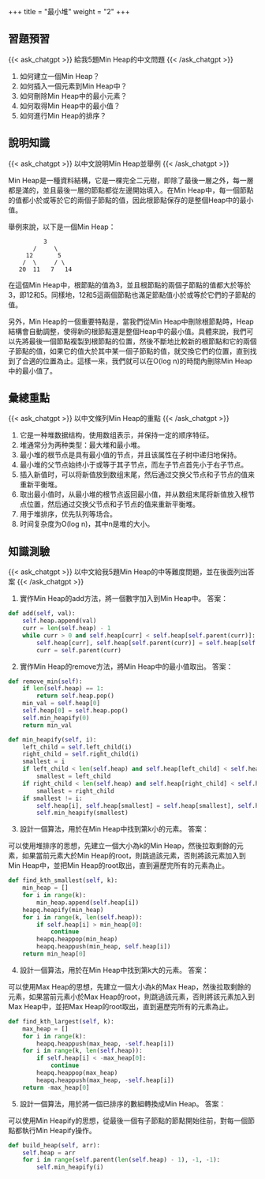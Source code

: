 +++
title = "最小堆"
weight = "2"
+++
## 習題預習
{{< ask_chatgpt >}}
給我5題Min Heap的中文問題
{{< /ask_chatgpt >}}



1. 如何建立一個Min Heap？
2. 如何插入一個元素到Min Heap中？
3. 如何刪除Min Heap中的最小元素？
4. 如何取得Min Heap中的最小值？
5. 如何進行Min Heap的排序？   

## 說明知識
{{< ask_chatgpt >}}
以中文說明Min Heap並舉例
{{< /ask_chatgpt >}}



Min Heap是一種資料結構，它是一棵完全二元樹，即除了最後一層之外，每一層都是滿的，並且最後一層的節點都從左邊開始填入。在Min Heap中，每一個節點的值都小於或等於它的兩個子節點的值，因此根節點保存的是整個Heap中的最小值。

舉例來說，以下是一個Min Heap：

```
          3
       /     \
     12       5
    /  \     / \
   20  11   7   14
```

在這個Min Heap中，根節點的值為3，並且根節點的兩個子節點的值都大於等於3，即12和5。同樣地，12和5這兩個節點也滿足節點值小於或等於它們的子節點的值。

另外，Min Heap的一個重要特點是，當我們從Min Heap中刪除根節點時，Heap結構會自動調整，使得新的根節點還是整個Heap中的最小值。具體來說，我們可以先將最後一個節點複製到根節點的位置，然後不斷地比較新的根節點和它的兩個子節點的值，如果它的值大於其中某一個子節點的值，就交換它們的位置，直到找到了合適的位置為止。這樣一來，我們就可以在O(log n)的時間內刪除Min Heap中的最小值了。   

## 彙總重點
{{< ask_chatgpt >}}
以中文條列Min Heap的重點
{{< /ask_chatgpt >}}



1. 它是一种堆数据结构，使用数组表示，并保持一定的顺序特征。
2. 堆通常分为两种类型：最大堆和最小堆。
3. 最小堆的根节点是具有最小值的节点，并且该属性在子树中递归地保持。
4. 最小堆的父节点始终小于或等于其子节点，而左子节点首先小于右子节点。
5. 插入新值时，可以将新值放到数组末尾，然后通过交换父节点和子节点的值来重新平衡堆。
6. 取出最小值时，从最小堆的根节点返回最小值，并从数组末尾将新值放入根节点位置，然后通过交换父节点和子节点的值来重新平衡堆。
7. 用于堆排序，优先队列等场合。
8. 时间复杂度为O(log n)，其中n是堆的大小。   

## 知識測驗
{{< ask_chatgpt >}}
以中文給我5題Min Heap的中等難度問題，並在後面列出答案
{{< /ask_chatgpt >}}



1. 實作Min Heap的add方法，將一個數字加入到Min Heap中。
答案：

```python
def add(self, val):
    self.heap.append(val)
    curr = len(self.heap) - 1
    while curr > 0 and self.heap[curr] < self.heap[self.parent(curr)]:
        self.heap[curr], self.heap[self.parent(curr)] = self.heap[self.parent(curr)], self.heap[curr]
        curr = self.parent(curr)
```

2. 實作Min Heap的remove方法，將Min Heap中的最小值取出。
答案：

```python
def remove_min(self):
    if len(self.heap) == 1:
        return self.heap.pop()
    min_val = self.heap[0]
    self.heap[0] = self.heap.pop()
    self.min_heapify(0)
    return min_val

def min_heapify(self, i):
    left_child = self.left_child(i)
    right_child = self.right_child(i)
    smallest = i
    if left_child < len(self.heap) and self.heap[left_child] < self.heap[smallest]:
        smallest = left_child
    if right_child < len(self.heap) and self.heap[right_child] < self.heap[smallest]:
        smallest = right_child
    if smallest != i:
        self.heap[i], self.heap[smallest] = self.heap[smallest], self.heap[i]
        self.min_heapify(smallest)
```

3. 設計一個算法，用於在Min Heap中找到第k小的元素。
答案：

可以使用堆排序的思想，先建立一個大小為k的Min Heap，然後拉取剩餘的元素，如果當前元素大於Min Heap的root，則跳過該元素，否則將該元素加入到Min Heap中，並把Min Heap的root取出，直到遍歷完所有的元素為止。

```python
def find_kth_smallest(self, k):
    min_heap = []
    for i in range(k):
        min_heap.append(self.heap[i])
    heapq.heapify(min_heap)
    for i in range(k, len(self.heap)):
        if self.heap[i] > min_heap[0]:
            continue
        heapq.heappop(min_heap)
        heapq.heappush(min_heap, self.heap[i])
    return min_heap[0]
```

4. 設計一個算法，用於在Min Heap中找到第k大的元素。
答案：

可以使用Max Heap的思想，先建立一個大小為k的Max Heap，然後拉取剩餘的元素，如果當前元素小於Max Heap的root，則跳過該元素，否則將該元素加入到Max Heap中，並把Max Heap的root取出，直到遍歷完所有的元素為止。

```python
def find_kth_largest(self, k):
    max_heap = []
    for i in range(k):
        heapq.heappush(max_heap, -self.heap[i])
    for i in range(k, len(self.heap)):
        if self.heap[i] < -max_heap[0]:
            continue
        heapq.heappop(max_heap)
        heapq.heappush(max_heap, -self.heap[i])
    return -max_heap[0]
```

5. 設計一個算法，用於將一個已排序的數組轉換成Min Heap。
答案：

可以使用Min Heapify的思想，從最後一個有子節點的節點開始往前，對每一個節點都執行Min Heapify操作。

```python
def build_heap(self, arr):
    self.heap = arr
    for i in range(self.parent(len(self.heap) - 1), -1, -1):
        self.min_heapify(i)
```   

